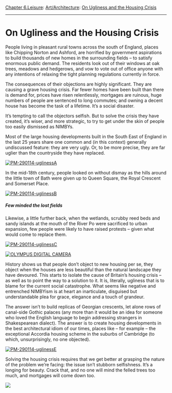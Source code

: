 [Chapter 6.Leisure](https://www.theschooloflife.com/thebookoflife/category/leisure/): [Art/Architecture](https://www.theschooloflife.com/thebookoflife/category/leisure/artarchitecture/): [On Ugliness and the Housing Crisis](https://www.theschooloflife.com/thebookoflife/ugliness-housing-crisis/)

* * *

# On Ugliness and the Housing Crisis

People living in pleasant rural towns across the south of England, places like Chipping Norton and Ashford, are horrified by government aspirations to build thousands of new homes in the surrounding fields – to satisfy enormous public demand. The residents look out of their windows at oak trees, meadows and hedgerows, and vow to vote out of office anyone with any intentions of relaxing the tight planning regulations currently in force.

The consequences of their objections are highly significant. They are causing a grave housing crisis. Far fewer homes have been built than there is demand for, prices have risen relentlessly, mortgages are ruinous, huge numbers of people are sentenced to long commutes; and owning a decent house has become the task of a lifetime. It’s a social disaster.

It’s tempting to call the objectors selfish. But to solve the crisis they have created, it’s wiser, and more strategic, to try to get under the skin of people too easily dismissed as NIMBYs.

Most of the large housing developments built in the South East of England in the last 25 years share one common and (in this context) generally undiscussed feature: they are very ugly. Or, to be more precise, they are far uglier than the countryside they have replaced.

[![PM-290114-uglinessA](https://www.theschooloflife.com/thebookoflife/wp-content/uploads/2014/11/PM-290114-uglinessA.jpg)](http://www.thebookoflife.org/wp-content/uploads/2014/11/PM-290114-uglinessA.jpg)

In the mid-18th century, people looked on without dismay as the hills around the little town of Bath were given up to Queen Square, the Royal Crescent and Somerset Place.

[![PM-290114-uglinessB](https://www.theschooloflife.com/thebookoflife/wp-content/uploads/2014/11/PM-290114-uglinessB.jpg)](http://www.thebookoflife.org/wp-content/uploads/2014/11/PM-290114-uglinessB.jpg)

##### Few minded the lost fields

Likewise, a little further back, when the wetlands, scrubby reed beds and sandy islands at the mouth of the River Po were sacrificed to urban expansion, few people were likely to have raised protests – given what would come to replace them.

[![PM-290114-uglinessC](https://www.theschooloflife.com/thebookoflife/wp-content/uploads/2014/11/PM-290114-uglinessC.gif)](http://www.thebookoflife.org/wp-content/uploads/2014/11/PM-290114-uglinessC.gif)

[![OLYMPUS DIGITAL CAMERA](https://www.theschooloflife.com/thebookoflife/wp-content/uploads/2014/11/PM-290114-uglinessD.jpg)](http://www.thebookoflife.org/wp-content/uploads/2014/11/PM-290114-uglinessD.jpg)

History shows us that people don’t object to new housing per se, they object when the houses are less beautiful than the natural landscape they have devoured. This starts to isolate the cause of Britain’s housing crisis – as well as to point the way to a solution to it. It is, literally, ugliness that is to blame for the current social catastrophe. What seems like negative and entrenched NIMBYism is at heart an inarticulate, disguised but understandable plea for grace, elegance and a touch of grandeur.

The answer isn’t to build replicas of Georgian crescents, let alone rows of canal-side Gothic palaces (any more than it would be an idea for someone who loved the English language to begin addressing strangers in Shakespearean dialect). The answer is to create housing developments in the best architectural idiom of our times, places like – for example – the exceptional Accordia housing scheme in the suburbs of Cambridge (to which, unsurprisingly, no one objected).

[![PM-290114-uglinessE](https://www.theschooloflife.com/thebookoflife/wp-content/uploads/2014/11/PM-290114-uglinessE.jpg)](http://www.thebookoflife.org/wp-content/uploads/2014/11/PM-290114-uglinessE.jpg)

Solving the housing crisis requires that we get better at grasping the nature of the problem we’re facing: the issue isn’t stubborn selfishness. It’s a longing for beauty. Crack that, and no one will mind the felled trees too much, and mortgages will come down too.

[![](https://img.youtube.com/vi/dcbjWGj3jBk/0.jpg)](https://www.youtube.com/embed/dcbjWGj3jBk '')
